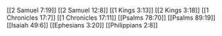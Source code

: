 [[2 Samuel 7:19]]
[[2 Samuel 12:8]]
[[1 Kings 3:13]]
[[2 Kings 3:18]]
[[1 Chronicles 17:7]]
[[1 Chronicles 17:11]]
[[Psalms 78:70]]
[[Psalms 89:19]]
[[Isaiah 49:6]]
[[Ephesians 3:20]]
[[Philippians 2:8]]
